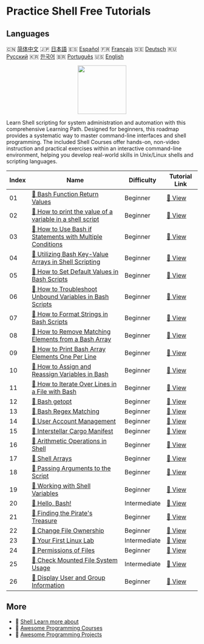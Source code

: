 # Practice Shell Free Tutorials

## Languages

🇨🇳 [简体中文](README_zh.md) 🇯🇵 [日本語](README_ja.md) 🇪🇸 [Español](README_es.md) 🇫🇷 [Français](README_fr.md) 🇩🇪 [Deutsch](README_de.md) 🇷🇺 [Русский](README_ru.md) 🇰🇷 [한국어](README_ko.md) 🇧🇷 [Português](README_pt.md) 🇺🇸 [English](README.md) 

<div align="center">
<img width="128px" src="https://file.labex.io/path/FaVTnI4iqZP0.png">
</div>

Learn Shell scripting for system administration and automation with this comprehensive Learning Path. Designed for beginners, this roadmap provides a systematic way to master command-line interfaces and shell programming. The included Shell Courses offer hands-on, non-video instruction and practical exercises within an interactive command-line environment, helping you develop real-world skills in Unix/Linux shells and scripting languages.

|   Index | Name                                                                                                                                                        | Difficulty   | Tutorial Link                                                                                             |
|---------|-------------------------------------------------------------------------------------------------------------------------------------------------------------|--------------|-----------------------------------------------------------------------------------------------------------|
|      01 | [📖 Bash Function Return Values](https://labex.io/tutorials/shell-bash-function-return-values-391153)                                                       | Beginner     | [🔗 View](https://labex.io/tutorials/shell-bash-function-return-values-391153)                            |
|      02 | [📖 How to print the value of a variable in a shell script](https://labex.io/tutorials/shell-how-to-print-the-value-of-a-variable-in-a-shell-script-417569) | Beginner     | [🔗 View](https://labex.io/tutorials/shell-how-to-print-the-value-of-a-variable-in-a-shell-script-417569) |
|      03 | [📖 How to Use Bash if Statements with Multiple Conditions](https://labex.io/tutorials/shell-how-to-use-bash-if-statements-with-multiple-conditions-413763) | Beginner     | [🔗 View](https://labex.io/tutorials/shell-how-to-use-bash-if-statements-with-multiple-conditions-413763) |
|      04 | [📖 Utilizing Bash Key-Value Arrays in Shell Scripting](https://labex.io/tutorials/shell-utilizing-bash-key-value-arrays-in-shell-scripting-413759)         | Beginner     | [🔗 View](https://labex.io/tutorials/shell-utilizing-bash-key-value-arrays-in-shell-scripting-413759)     |
|      05 | [📖 How to Set Default Values in Bash Scripts](https://labex.io/tutorials/shell-how-to-set-default-values-in-bash-scripts-413755)                           | Beginner     | [🔗 View](https://labex.io/tutorials/shell-how-to-set-default-values-in-bash-scripts-413755)              |
|      06 | [📖 How to Troubleshoot Unbound Variables in Bash Scripts](https://labex.io/tutorials/shell-how-to-troubleshoot-unbound-variables-in-bash-scripts-400168)   | Beginner     | [🔗 View](https://labex.io/tutorials/shell-how-to-troubleshoot-unbound-variables-in-bash-scripts-400168)  |
|      07 | [📖 How to Format Strings in Bash Scripts](https://labex.io/tutorials/shell-how-to-format-strings-in-bash-scripts-400162)                                   | Beginner     | [🔗 View](https://labex.io/tutorials/shell-how-to-format-strings-in-bash-scripts-400162)                  |
|      08 | [📖 How to Remove Matching Elements from a Bash Array](https://labex.io/tutorials/shell-how-to-remove-matching-elements-from-a-bash-array-397749)           | Beginner     | [🔗 View](https://labex.io/tutorials/shell-how-to-remove-matching-elements-from-a-bash-array-397749)      |
|      09 | [📖 How to Print Bash Array Elements One Per Line](https://labex.io/tutorials/shell-how-to-print-bash-array-elements-one-per-line-392979)                   | Beginner     | [🔗 View](https://labex.io/tutorials/shell-how-to-print-bash-array-elements-one-per-line-392979)          |
|      10 | [📖 How to Assign and Reassign Variables in Bash](https://labex.io/tutorials/shell-how-to-assign-and-reassign-variables-in-bash-392817)                     | Beginner     | [🔗 View](https://labex.io/tutorials/shell-how-to-assign-and-reassign-variables-in-bash-392817)           |
|      11 | [📖 How to Iterate Over Lines in a File with Bash](https://labex.io/tutorials/shell-how-to-iterate-over-lines-in-a-file-with-bash-392550)                   | Beginner     | [🔗 View](https://labex.io/tutorials/shell-how-to-iterate-over-lines-in-a-file-with-bash-392550)          |
|      12 | [📖 Bash getopt](https://labex.io/tutorials/shell-bash-getopt-391993)                                                                                       | Beginner     | [🔗 View](https://labex.io/tutorials/shell-bash-getopt-391993)                                            |
|      13 | [📖 Bash Regex Matching](https://labex.io/tutorials/shell-bash-regex-matching-391551)                                                                       | Beginner     | [🔗 View](https://labex.io/tutorials/shell-bash-regex-matching-391551)                                    |
|      14 | [📖 User Account Management](https://labex.io/tutorials/linux-user-account-management-49)                                                                   | Beginner     | [🔗 View](https://labex.io/tutorials/linux-user-account-management-49)                                    |
|      15 | [📖 Interstellar Cargo Manifest](https://labex.io/tutorials/shell-interstellar-cargo-manifest-388869)                                                       | Beginner     | [🔗 View](https://labex.io/tutorials/shell-interstellar-cargo-manifest-388869)                            |
|      16 | [📖 Arithmetic Operations in Shell](https://labex.io/tutorials/shell-arithmetic-operations-in-shell-388813)                                                 | Beginner     | [🔗 View](https://labex.io/tutorials/shell-arithmetic-operations-in-shell-388813)                         |
|      17 | [📖 Shell Arrays](https://labex.io/tutorials/shell-shell-arrays-388812)                                                                                     | Beginner     | [🔗 View](https://labex.io/tutorials/shell-shell-arrays-388812)                                           |
|      18 | [📖 Passing Arguments to the Script](https://labex.io/tutorials/shell-passing-arguments-to-the-script-388811)                                               | Beginner     | [🔗 View](https://labex.io/tutorials/shell-passing-arguments-to-the-script-388811)                        |
|      19 | [📖 Working with Shell Variables](https://labex.io/tutorials/shell-working-with-shell-variables-388810)                                                     | Beginner     | [🔗 View](https://labex.io/tutorials/shell-working-with-shell-variables-388810)                           |
|      20 | [📖 Hello, Bash!](https://labex.io/tutorials/linux-hello-bash-388809)                                                                                       | Intermediate | [🔗 View](https://labex.io/tutorials/linux-hello-bash-388809)                                             |
|      21 | [📖 Finding the Pirate's Treasure](https://labex.io/tutorials/shell-finding-the-pirate-s-treasure-388807)                                                   | Beginner     | [🔗 View](https://labex.io/tutorials/shell-finding-the-pirate-s-treasure-388807)                          |
|      22 | [📖 Change File Ownership](https://labex.io/tutorials/shell-change-file-ownership-270254)                                                                   | Beginner     | [🔗 View](https://labex.io/tutorials/shell-change-file-ownership-270254)                                  |
|      23 | [📖 Your First Linux Lab](https://labex.io/tutorials/linux-your-first-linux-lab-270253)                                                                     | Intermediate | [🔗 View](https://labex.io/tutorials/linux-your-first-linux-lab-270253)                                   |
|      24 | [📖 Permissions of Files](https://labex.io/tutorials/linux-permissions-of-files-270252)                                                                     | Beginner     | [🔗 View](https://labex.io/tutorials/linux-permissions-of-files-270252)                                   |
|      25 | [📖 Check Mounted File System Usage](https://labex.io/tutorials/shell-check-mounted-file-system-usage-18275)                                                | Intermediate | [🔗 View](https://labex.io/tutorials/shell-check-mounted-file-system-usage-18275)                         |
|      26 | [📖 Display User and Group Information](https://labex.io/tutorials/linux-display-user-and-group-information-8718)                                           | Beginner     | [🔗 View](https://labex.io/tutorials/linux-display-user-and-group-information-8718)                       |

## More

- 🔗 [Shell Learn more about](https://labex.io/skilltrees/shell)
- 🔗 [Awesome Programming Courses](https://github.com/labex-labs/awesome-programming-courses)
- 🔗 [Awesome Programming Projects](https://github.com/labex-labs/awesome-programming-projects)

